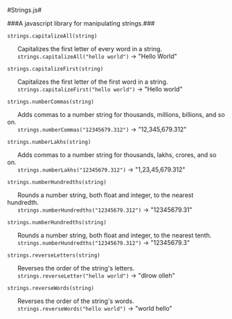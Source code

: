 #Strings.js#

###A javascript library for manipulating strings.###

`strings.capitalizeAll(string)`

&nbsp;&nbsp;&nbsp;&nbsp;&nbsp;&nbsp;Capitalizes the first letter of every word in a string.
<br />&nbsp;&nbsp;&nbsp;&nbsp;&nbsp;&nbsp;`strings.capitalizeAll("hello world")` &rarr; "Hello World"

`strings.capitalizeFirst(string)`

&nbsp;&nbsp;&nbsp;&nbsp;&nbsp;&nbsp;Capitalizes the first letter of the first word in a string.
<br />&nbsp;&nbsp;&nbsp;&nbsp;&nbsp;&nbsp;`strings.capitalizeFirst("hello world")` &rarr; "Hello world"

`strings.numberCommas(string)`

&nbsp;&nbsp;&nbsp;&nbsp;&nbsp;&nbsp;Adds commas to a number string for thousands, millions, billions, and so on.
<br />&nbsp;&nbsp;&nbsp;&nbsp;&nbsp;&nbsp;`strings.numberCommas("12345679.312")` &rarr; "12,345,679.312"

`strings.numberLakhs(string)`

&nbsp;&nbsp;&nbsp;&nbsp;&nbsp;&nbsp;Adds commas to a number string for thousands, lakhs, crores, and so on.
<br />&nbsp;&nbsp;&nbsp;&nbsp;&nbsp;&nbsp;`strings.numberLakhs("12345679.312")` &rarr; "1,23,45,679.312"

`strings.numberHundredths(string)`

&nbsp;&nbsp;&nbsp;&nbsp;&nbsp;&nbsp;Rounds a number string, both float and integer, to the nearest hundredth.
<br />&nbsp;&nbsp;&nbsp;&nbsp;&nbsp;&nbsp;`strings.numberHundredths("12345679.312")` &rarr; "12345679.31"

`strings.numberHundredths(string)`

&nbsp;&nbsp;&nbsp;&nbsp;&nbsp;&nbsp;Rounds a number string, both float and integer, to the nearest tenth.
<br />&nbsp;&nbsp;&nbsp;&nbsp;&nbsp;&nbsp;`strings.numberHundredths("12345679.312")` &rarr; "12345679.3"


`strings.reverseLetters(string)`

&nbsp;&nbsp;&nbsp;&nbsp;&nbsp;&nbsp;Reverses the order of the string's letters.
<br />&nbsp;&nbsp;&nbsp;&nbsp;&nbsp;&nbsp;`strings.reverseLetter("hello world")` &rarr; "dlrow olleh"

`strings.reverseWords(string)`

&nbsp;&nbsp;&nbsp;&nbsp;&nbsp;&nbsp;Reverses the order of the string's words.
<br />&nbsp;&nbsp;&nbsp;&nbsp;&nbsp;&nbsp;`strings.reverseWords("hello world")` &rarr; "world hello"
